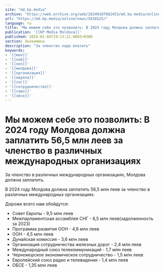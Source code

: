 ```yaml
---
site: "md.kp.media"
archive: "https://web.archive.org/web/20240107082453/md.kp.media/online/news/5616525/"
url: "https://md.kp.media/online/news/5616525/"
language: ru
title: "Мы можем себе это позволить: В 2024 году Молдова должна заплатить 56,5 млн леев за членство в различных международных организациях"
publication: '[[KP Media Moldova]]'
published: 2024-01-04T19:13:21.000Z+0300
section: Экономика
description: "За членство надо платить"
keywords:
- '[[млн]]'
- '[[лей]]'
- '[[оон]]'
- '[[молдова]]'
- '[[организация]]'
- '[[европа]]'
- '[[снг]]'
- '[[сотрудничество]]'
- '[[союз]]'
- '[[обсе]]'
---
```


# Мы можем себе это позволить: В 2024 году Молдова должна заплатить 56,5 млн леев за членство в различных международных организациях

За членство в различных международных организациях, Молдова должна заплатить.

В 2024 году Молдова должна заплатить 56,5 млн леев за членство в различных международных организациях.

Дороже всего нам обойдутся:

- Совет Европы - 9,5 млн леев
- Межпарламентская ассамблея СНГ - 6,5 млн леев(задолженность за 2023)
- Программа развития ООН - 4,6 млн леев
- ООН - 4,5 млн леев
- Дунайская комиссия - 3,6 млн леев
- Организация сотрудничества железных дорог - 2,4 млн леев
- Международный союз телекоммуникаций - 1,7 млн леев
- Черноморское экономическое сотрудничество - 1,5 млн леев
- Европейский союз радио и телевидения - 1,4 млн леев
- ОБСЕ - 1,35 млн леев
